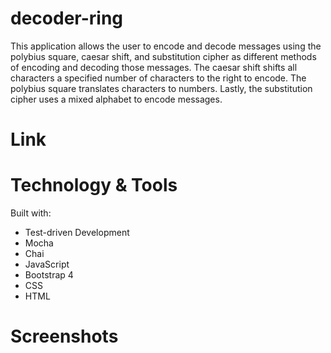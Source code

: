 # decoder-ring

This application allows the user to encode and decode messages using the polybius square, caesar shift, and substitution cipher as different methods of encoding and decoding those messages. The caesar shift shifts all characters a specified number of characters to the right to encode. The polybius square translates characters to numbers. Lastly, the substitution cipher uses a mixed alphabet to encode messages.

# Link

# Technology & Tools
Built with:
* Test-driven Development
* Mocha
* Chai
* JavaScript
* Bootstrap 4
* CSS
* HTML

# Screenshots
